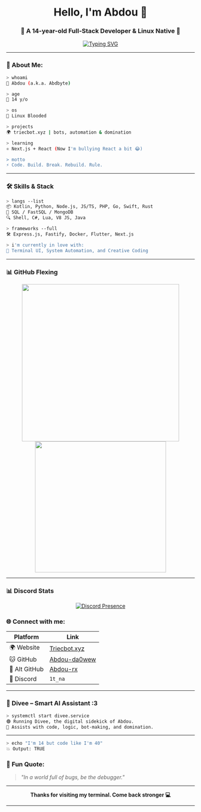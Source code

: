 <h1 align="center">Hello, I'm Abdou 👋</h1>
<h3 align="center">🚀 A 14-year-old Full-Stack Developer & Linux Native 🐧</h3>

<p align="center">
  <a href="https://git.io/typing-svg"><img src="https://readme-typing-svg.demolab.com?font=Poppins&duration=4984&pause=800&color=440ED4C8&width=435&lines=Problem+Solver;14+y%2Fo+Coder;Full-Stack+Dev;Node.js+Addict;Terminal+Native;Brain+%3D+Binary;Design+%2B+Code;Code.+Build.+Dominate.;Coffee+%3C+Syntax+%3E+Sleep;CTRL+%2B+Future;Linux+Blooded;Pixels+%26+Packets;Bug+Hunter;Digital+Architect;Creator+%4014;Triecbot's+Father;I+Am+Abdou." alt="Typing SVG" /></a>
</p>

---

### 🧠 About Me:
```bash
> whoami
👤 Abdou (a.k.a. Abdbyte)

> age
🔢 14 y/o

> os
🐧 Linux Blooded

> projects
🌍 triecbot.xyz | bots, automation & domination

> learning
⚛️ Next.js + React (Now I'm bullying React a bit 😂)

> motto
⚡ Code. Build. Break. Rebuild. Rule.
````

---

### 🛠️ Skills & Stack

```bash
> langs --list
📦 Kotlin, Python, Node.js, JS/TS, PHP, Go, Swift, Rust
🧠 SQL / FastSQL / MongoDB
🔍 Shell, C#, Lua, V8 JS, Java

> frameworks --full
🛠️ Express.js, Fastify, Docker, Flutter, Next.js

> i'm currently in love with:
💚 Terminal UI, System Automation, and Creative Coding
```

---

### 📊 GitHub Flexing
<p align="center">
  <img src="https://github-readme-stats.vercel.app/api?username=abdou-da0wew&show_icons=true&theme=tokyonight&hide_border=true" width="420"/>
  <img src="https://github-readme-stats.vercel.app/api/top-langs/?username=abdou-da0wew&layout=compact&theme=tokyonight&hide_border=true" width="350"/>
</p>

---
### 📊 Discord Stats

<p align="center">
  <a href="https://discord.com/users/1276261981392867431">
    <img src="https://lanyard.cnrad.dev/api/1276261981392867431?bg=0a0a14&borderRadius=10px&theme=dark" alt="Discord Presence" />
  </a>
</p>


### 🌐 Connect with me:

| Platform      | Link                                            |
| ------------- | ----------------------------------------------- |
| 🌍 Website    | [Triecbot.xyz](https://triecbot.xyz)            |
| 🐱 GitHub     | [Abdou-da0wew](https://github.com/abdou-da0wew) |
| 🧪 Alt GitHub | [Abdou-rx](https://github.com/Abdou-rx)         |
| 💬 Discord    | `1t_na`                                         |

---

### 🧠 Divee – Smart AI Assistant :3

```bash
> systemctl start divee.service
🟢 Running Divee, the digital sidekick of Abdou.
📍 Assists with code, logic, bot-making, and domination.
```

---

```bash
> echo "I'm 14 but code like I'm 40"
💥 Output: TRUE
```

### 🧠 Fun Quote:

> *"In a world full of bugs, be the debugger."*

---

<p align="center"><b>Thanks for visiting my terminal. Come back stronger 💻</b></p>

---

